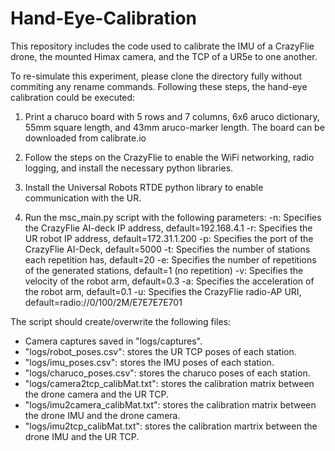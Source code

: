 # Hand-Eye-Calibration
This repository includes the code used to calibrate the IMU of a CrazyFlie drone, the mounted Himax camera, and the TCP of a UR5e to one another.

To re-simulate this experiment, please clone the directory fully without commiting any rename commands.
Following these steps, the hand-eye calibration could be executed:
1) Print a charuco board with 5 rows and 7 columns, 6x6 aruco dictionary, 55mm square length, and 43mm aruco-marker length. 
   The board can be downloaded from calibrate.io
  
2) Follow the steps on the CrazyFlie to enable the WiFi networking, radio logging, and install the necessary python libraries.

3) Install the Universal Robots RTDE python library to enable communication with the UR.

4) Run the msc_main.py script with the following parameters: 
   -n: Specifies the CrazyFlie AI-deck IP address, default=192.168.4.1
   -r: Specifies the UR robot IP address, default=172.31.1.200
   -p: Specifies the port of the CrazyFlie AI-Deck, default=5000
   -t: Specifies the number of stations each repetition has, default=20
   -e: Specifies the number of repetitions of the generated stations, default=1 (no repetition)
   -v: Specifies the velocity of the robot arm, default=0.3
   -a: Specifies the acceleration of the robot arm, default=0.1
   -u: Specifies the CrazyFlie radio-AP URI, default=radio://0/100/2M/E7E7E7E701

The script should create/overwrite the following files:
- Camera captures saved in "logs/captures".
- "logs/robot_poses.csv": stores the UR TCP poses of each station.
- "logs/imu_poses.csv": stores the IMU poses of each station.
- "logs/charuco_poses.csv": stores the charuco poses of each station.
- "logs/camera2tcp_calibMat.txt": stores the calibration matrix between the drone camera and the UR TCP.
- "logs/imu2camera_calibMat.txt": stores the calibration matrix between the drone IMU and the drone camera.
- "logs/imu2tcp_calibMat.txt": stores the calibration martrix between the drone IMU and the UR TCP.
